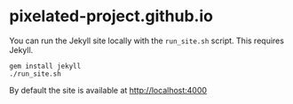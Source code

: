 pixelated-project.github.io
===========================

You can run the Jekyll site locally with the `run_site.sh` script. This requires Jekyll.

    gem install jekyll
    ./run_site.sh

By default the site is available at [http://localhost:4000](http://localhost:4000)
    
